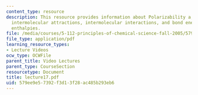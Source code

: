 ```yaml
---
content_type: resource
description: This resource provides information about Polarizability a, liquids and
  intermolecular attractions, intermolecular interactions, and bond energies/bond
  enthalpies.
file: /media/courses/5-112-principles-of-chemical-science-fall-2005/579ee9e57392f3d13f28ac485b293eb6_lecture17.pdf
file_type: application/pdf
learning_resource_types:
- Lecture Videos
ocw_type: OCWFile
parent_title: Video Lectures
parent_type: CourseSection
resourcetype: Document
title: lecture17.pdf
uid: 579ee9e5-7392-f3d1-3f28-ac485b293eb6
---
```


